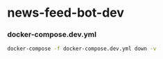 # news-feed-bot-dev

### docker-compose.dev.yml
```bash
docker-compose -f docker-compose.dev.yml down -v
```